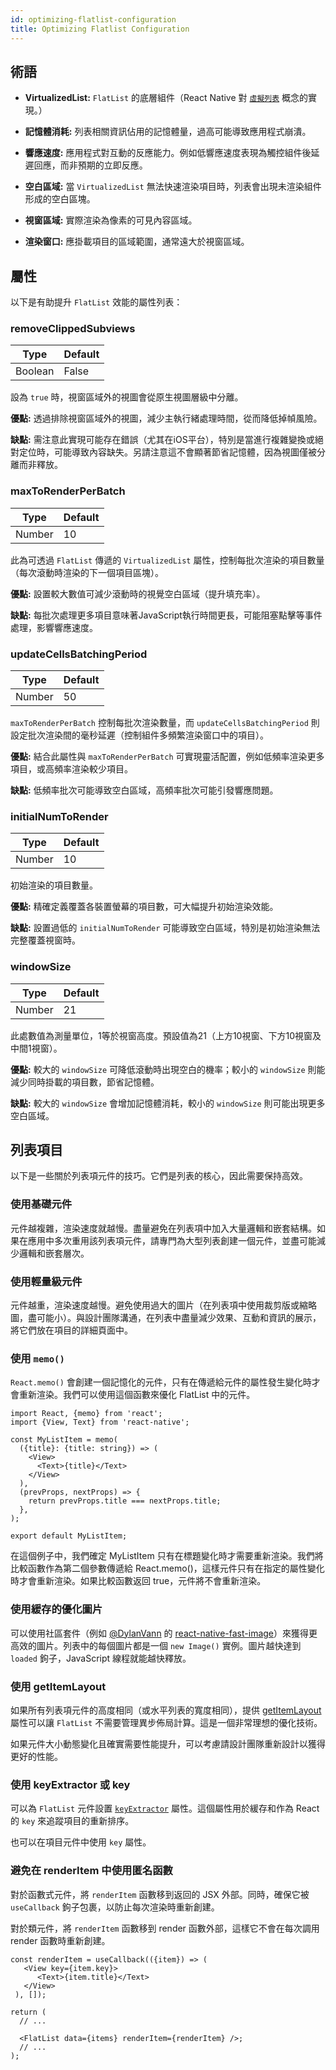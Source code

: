 ```yaml
---
id: optimizing-flatlist-configuration
title: Optimizing Flatlist Configuration
---
```


## 術語

- **VirtualizedList:** `FlatList` 的底層組件（React Native 對 [`虛擬列表`](https://bvaughn.github.io/react-virtualized/#/components/List) 概念的實現。）

- **記憶體消耗:** 列表相關資訊佔用的記憶體量，過高可能導致應用程式崩潰。

- **響應速度:** 應用程式對互動的反應能力。例如低響應速度表現為觸控組件後延遲回應，而非預期的立即反應。

- **空白區域:** 當 `VirtualizedList` 無法快速渲染項目時，列表會出現未渲染組件形成的空白區塊。

- **視窗區域:** 實際渲染為像素的可見內容區域。

- **渲染窗口:** 應掛載項目的區域範圍，通常遠大於視窗區域。

## 屬性

以下是有助提升 `FlatList` 效能的屬性列表：

### removeClippedSubviews

| Type    | Default |
| ------- | ------- |
| Boolean | False   |

設為 `true` 時，視窗區域外的視圖會從原生視圖層級中分離。

**優點:** 透過排除視窗區域外的視圖，減少主執行緒處理時間，從而降低掉幀風險。

**缺點:** 需注意此實現可能存在錯誤（尤其在iOS平台），特別是當進行複雜變換或絕對定位時，可能導致內容缺失。另請注意這不會顯著節省記憶體，因為視圖僅被分離而非釋放。

### maxToRenderPerBatch

| Type   | Default |
| ------ | ------- |
| Number | 10      |

此為可透過 `FlatList` 傳遞的 `VirtualizedList` 屬性，控制每批次渲染的項目數量（每次滾動時渲染的下一個項目區塊）。

**優點:** 設置較大數值可減少滾動時的視覺空白區域（提升填充率）。

**缺點:** 每批次處理更多項目意味著JavaScript執行時間更長，可能阻塞點擊等事件處理，影響響應速度。

### updateCellsBatchingPeriod

| Type   | Default |
| ------ | ------- |
| Number | 50      |

`maxToRenderPerBatch` 控制每批次渲染數量，而 `updateCellsBatchingPeriod` 則設定批次渲染間的毫秒延遲（控制組件多頻繁渲染窗口中的項目）。

**優點:** 結合此屬性與 `maxToRenderPerBatch` 可實現靈活配置，例如低頻率渲染更多項目，或高頻率渲染較少項目。

**缺點:** 低頻率批次可能導致空白區域，高頻率批次可能引發響應問題。

### initialNumToRender

| Type   | Default |
| ------ | ------- |
| Number | 10      |

初始渲染的項目數量。

**優點:** 精確定義覆蓋各裝置螢幕的項目數，可大幅提升初始渲染效能。

**缺點:** 設置過低的 `initialNumToRender` 可能導致空白區域，特別是初始渲染無法完整覆蓋視窗時。

### windowSize

| Type   | Default |
| ------ | ------- |
| Number | 21      |

此處數值為測量單位，1等於視窗高度。預設值為21（上方10視窗、下方10視窗及中間1視窗）。

**優點:** 較大的 `windowSize` 可降低滾動時出現空白的機率；較小的 `windowSize` 則能減少同時掛載的項目數，節省記憶體。

**缺點:** 較大的 `windowSize` 會增加記憶體消耗，較小的 `windowSize` 則可能出現更多空白區域。

## 列表項目

以下是一些關於列表項元件的技巧。它們是列表的核心，因此需要保持高效。

### 使用基礎元件

元件越複雜，渲染速度就越慢。盡量避免在列表項中加入大量邏輯和嵌套結構。如果在應用中多次重用該列表項元件，請專門為大型列表創建一個元件，並盡可能減少邏輯和嵌套層次。

### 使用輕量級元件

元件越重，渲染速度越慢。避免使用過大的圖片（在列表項中使用裁剪版或縮略圖，盡可能小）。與設計團隊溝通，在列表中盡量減少效果、互動和資訊的展示，將它們放在項目的詳細頁面中。

### 使用 `memo()`

`React.memo()` 會創建一個記憶化的元件，只有在傳遞給元件的屬性發生變化時才會重新渲染。我們可以使用這個函數來優化 FlatList 中的元件。

```tsx
import React, {memo} from 'react';
import {View, Text} from 'react-native';

const MyListItem = memo(
  ({title}: {title: string}) => (
    <View>
      <Text>{title}</Text>
    </View>
  ),
  (prevProps, nextProps) => {
    return prevProps.title === nextProps.title;
  },
);

export default MyListItem;
```

在這個例子中，我們確定 MyListItem 只有在標題變化時才需要重新渲染。我們將比較函數作為第二個參數傳遞給 React.memo()，這樣元件只有在指定的屬性變化時才會重新渲染。如果比較函數返回 true，元件將不會重新渲染。

### 使用緩存的優化圖片

可以使用社區套件（例如 [@DylanVann](https://github.com/DylanVann) 的 [react-native-fast-image](https://github.com/DylanVann/react-native-fast-image)）來獲得更高效的圖片。列表中的每個圖片都是一個 `new Image()` 實例。圖片越快達到 `loaded` 鉤子，JavaScript 線程就能越快釋放。

### 使用 getItemLayout

如果所有列表項元件的高度相同（或水平列表的寬度相同），提供 [getItemLayout](flatlist#getitemlayout) 屬性可以讓 `FlatList` 不需要管理異步佈局計算。這是一個非常理想的優化技術。

如果元件大小動態變化且確實需要性能提升，可以考慮請設計團隊重新設計以獲得更好的性能。

### 使用 keyExtractor 或 key

可以為 `FlatList` 元件設置 [`keyExtractor`](flatlist#keyextractor) 屬性。這個屬性用於緩存和作為 React 的 `key` 來追蹤項目的重新排序。

也可以在項目元件中使用 `key` 屬性。

### 避免在 renderItem 中使用匿名函數

對於函數式元件，將 `renderItem` 函數移到返回的 JSX 外部。同時，確保它被 `useCallback` 鉤子包裹，以防止每次渲染時重新創建。

對於類元件，將 `renderItem` 函數移到 render 函數外部，這樣它不會在每次調用 render 函數時重新創建。

```tsx
const renderItem = useCallback(({item}) => (
   <View key={item.key}>
      <Text>{item.title}</Text>
   </View>
 ), []);

return (
  // ...

  <FlatList data={items} renderItem={renderItem} />;
  // ...
);
```